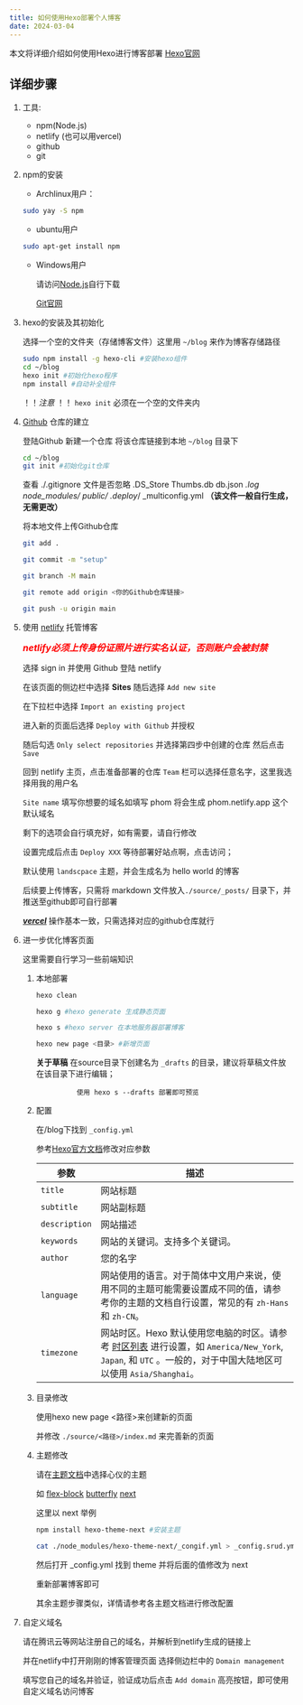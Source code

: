 ```yaml
---
title: 如何使用Hexo部署个人博客
date: 2024-03-04
---
```


   本文将详细介绍如何使用Hexo进行博客部署
   [Hexo官网](https://hexo.io/)

## 详细步骤

1. 工具:

    - npm(Node.js)
    - netlify (也可以用vercel)
    - github
    - git

2. npm的安装
   - Archlinux用户：

   ```sh
   sudo yay -S npm
   ```

   - ubuntu用户

   ```sh
   sudo apt-get install npm
   ```

   - Windows用户
     
     请访问[Node.js](https://nodejs.org/)自行下载
     
     [Git官网](https://git-scm.com/)


1. hexo的安装及其初始化

   选择一个空的文件夹（存储博客文件）这里用 `~/blog` 来作为博客存储路径

   ```sh
   sudo npm install -g hexo-cli #安装hexo组件
   cd ~/blog
   hexo init #初始化hexo程序
   npm install #自动补全组件
   ```

    ！！*注意* ！！ `hexo init` 必须在一个空的文件夹内

2. [Github](https://github.com/) 仓库的建立

   登陆Github
   新建一个仓库
   将该仓库链接到本地 `~/blog` 目录下

   ```sh
   cd ~/blog
   git init #初始化git仓库
   ```

   查看 ./.gitignore 文件是否忽略
   .DS_Store
   Thumbs.db
   db.json
   *.log
   node_modules/
   public/
   .deploy*/
   _multiconfig.yml
   **（该文件一般自行生成，无需更改）**

   将本地文件上传Github仓库

   ```sh
   git add .

   git commit -m "setup"

   git branch -M main

   git remote add origin <你的Github仓库链接>

   git push -u origin main
   ```

3. 使用 [netlify](https://app.netlify.com/) 托管博客

   <font color=Red size=3.5>***netlify必须上传身份证照片进行实名认证，否则账户会被封禁***</font>

   选择 sign in 并使用 Github 登陆 netlify

   在该页面的侧边栏中选择 **Sites** 随后选择 `Add new site`

   在下拉栏中选择 `Import an existing project`

   进入新的页面后选择 `Deploy with Github` 并授权

   随后勾选 `Only select repositories` 并选择第四步中创建的仓库 然后点击 `Save`

   回到 netlify 主页，点击准备部署的仓库 `Team` 栏可以选择任意名字，这里我选择用我的用户名

   `Site name` 填写你想要的域名如填写 phom 将会生成 phom.netlify.app 这个默认域名

   剩下的选项会自行填充好，如有需要，请自行修改

   设置完成后点击 `Deploy XXX` 等待部署好站点啊，点击访问；

   默认使用 `landscpace` 主题，并会生成名为 hello world 的博客

   后续要上传博客，只需将 markdown 文件放入`./source/_posts/` 目录下，并推送至github即可自行部署

   ***[vercel](https://vercel.com/)*** 操作基本一致，只需选择对应的github仓库就行
   

4. 进一步优化博客页面

     这里需要自行学习一些前端知识

   1. 本地部署

      ```sh
      hexo clean
      
      hexo g #hexo generate 生成静态页面
      
      hexo s #hexo server 在本地服务器部署博客

      hexo new page <目录> #新增页面

      ```

      **关于草稿** 在source目录下创建名为 `_drafts` 的目录，建议将草稿文件放在该目录下进行编辑；

                    使用 hexo s --drafts 部署即可预览   

   2. 配置

      在/blog下找到 `_config.yml`

      参考[Hexo官方文档](https://hexo.io/zh-cn/docs/configuration)修改对应参数

      <table>
       <thead>
         <tr>
          <th>参数</th>
          <th>描述</th>
         </tr>
       </thead>
       <tbody>
        <tr>
         <td><code>title</code></td>
         <td>网站标题</td>
        </tr>
        <tr>
         <td><code>subtitle</code></td>
         <td>网站副标题</td>
        </tr>
        <tr>
         <td><code>description</code></td>
         <td>网站描述</td>
        </tr>
        <tr>
         <td><code>keywords</code></td>
         <td>网站的关键词。支持多个关键词。</td>
        </tr>
        <tr>
         <td><code>author</code></td>
         <td>您的名字</td>
        </tr>
        <tr>
         <td><code>language</code></td>
         <td>网站使用的语言。对于简体中文用户来说，使用不同的主题可能需要设置成不同的值，请参考你的主题的文档自行设置，常见的有 <code>zh-Hans</code>和 <code>zh-CN</code>。</td>
        </tr>
        <tr>
         <td><code>timezone</code></td>
         <td>网站时区。Hexo 默认使用您电脑的时区。请参考 <a target="_blank" rel="noopener external nofollow noreferrer" href="https://en.wikipedia.org/wiki/List_of_tz_database_time_zones">时区列表</a> 进行设置，如 <code>America/New_York</code>, <code>Japan</code>, 和 <code>UTC</code> 。一般的，对于中国大陆地区可以使用 <code>Asia/Shanghai</code>。</td>
        </tr>
       </tbody>
      </table>
   3. 目录修改
      
      使用hexo new page <路径>来创建新的页面

      并修改 `./source/<路径>/index.md` 来完善新的页面

   4. 主题修改
      
      请在[主题文档](https://hexo.io/themes/)中选择心仪的主题

      如 [flex-block](https://github.com/miiiku/hexo-theme-flexblock) [butterfly](https://butterfly.js.org/) [next](https://theme-next.js.org/)

      这里以 next 举例

      ```sh 
      npm install hexo-theme-next #安装主题
      
      cat ./node_modules/hexo-theme-next/_congif.yml > _config.srud.yml #将配置文件拷贝至主目录

      ```
      然后打开 _config.yml 找到 theme 并将后面的值修改为 next
      
      重新部署博客即可

      其余主题步骤类似，详情请参考各主题文档进行修改配置

5. 自定义域名
   
   请在腾讯云等网站注册自己的域名，并解析到netlify生成的链接上

   并在netlify中打开刚刚的博客管理页面 选择侧边栏中的 `Domain management`

   填写您自己的域名并验证，验证成功后点击 `Add domain` 高亮按钮，即可使用自定义域名访问博客
   